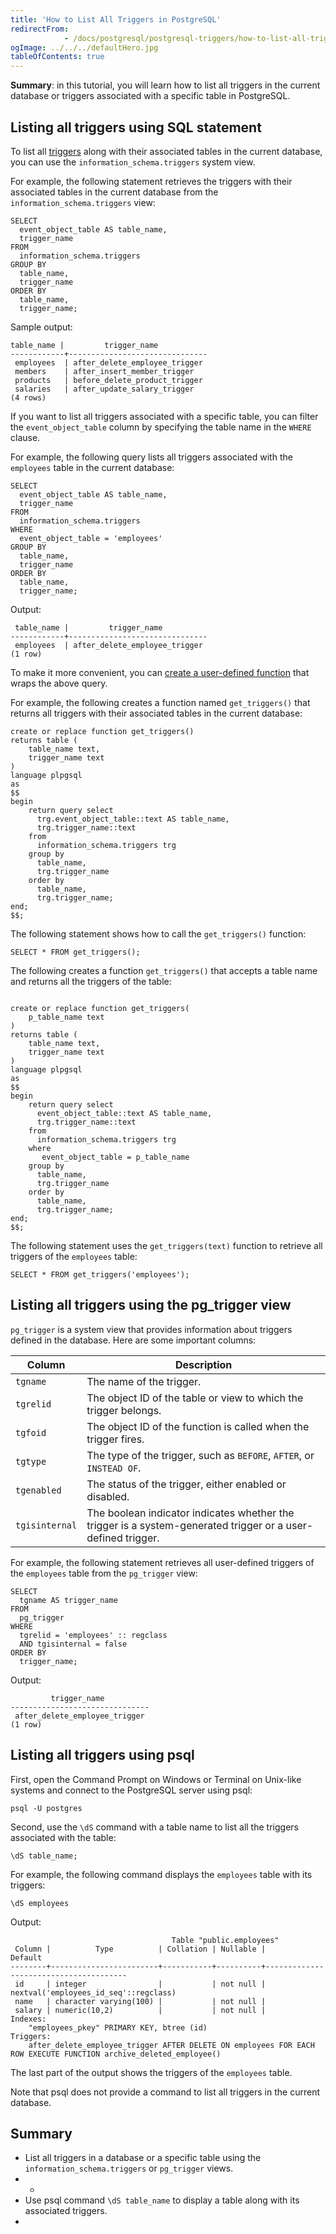 ```yaml
---
title: 'How to List All Triggers in PostgreSQL'
redirectFrom: 
            - /docs/postgresql/postgresql-triggers/how-to-list-all-triggers-in-postgresql/
ogImage: ../../../defaultHero.jpg
tableOfContents: true
---
```


**Summary**: in this tutorial, you will learn how to list all triggers in the current database or triggers associated with a specific table in PostgreSQL.



## Listing all triggers using SQL statement



To list all [triggers](https://www.postgresqltutorial.com/postgresql-triggers/) along with their associated tables in the current database, you can use the `information_schema.triggers` system view.



For example, the following statement retrieves the triggers with their associated tables in the current database from the `information_schema.triggers` view:



```
SELECT
  event_object_table AS table_name,
  trigger_name
FROM
  information_schema.triggers
GROUP BY
  table_name,
  trigger_name
ORDER BY
  table_name,
  trigger_name;
```



Sample output:



```
table_name |         trigger_name
------------+-------------------------------
 employees  | after_delete_employee_trigger
 members    | after_insert_member_trigger
 products   | before_delete_product_trigger
 salaries   | after_update_salary_trigger
(4 rows)
```



If you want to list all triggers associated with a specific table, you can filter the `event_object_table` column by specifying the table name in the `WHERE` clause.



For example, the following query lists all triggers associated with the `employees` table in the current database:



```
SELECT
  event_object_table AS table_name,
  trigger_name
FROM
  information_schema.triggers
WHERE
  event_object_table = 'employees'
GROUP BY
  table_name,
  trigger_name
ORDER BY
  table_name,
  trigger_name;
```



Output:



```
 table_name |         trigger_name
------------+-------------------------------
 employees  | after_delete_employee_trigger
(1 row)
```



To make it more convenient, you can [create a user-defined function](https://www.postgresqltutorial.com/postgresql-plpgsql/postgresql-create-function/) that wraps the above query.



For example, the following creates a function named `get_triggers()` that returns all triggers with their associated tables in the current database:



```
create or replace function get_triggers()
returns table (
	table_name text,
	trigger_name text
)
language plpgsql
as
$$
begin
	return query select
	  trg.event_object_table::text AS table_name,
	  trg.trigger_name::text
	from
	  information_schema.triggers trg
	group by
	  table_name,
	  trg.trigger_name
	order by
	  table_name,
	  trg.trigger_name;
end;
$$;
```



The following statement shows how to call the `get_triggers()` function:



```
SELECT * FROM get_triggers();
```



The following creates a function `get_triggers()` that accepts a table name and returns all the triggers of the table:



```

create or replace function get_triggers(
	p_table_name text
)
returns table (
	table_name text,
	trigger_name text
)
language plpgsql
as
$$
begin
	return query select
	  event_object_table::text AS table_name,
	  trg.trigger_name::text
	from
	  information_schema.triggers trg
	where
	   event_object_table = p_table_name
	group by
	  table_name,
	  trg.trigger_name
	order by
	  table_name,
	  trg.trigger_name;
end;
$$;
```



The following statement uses the `get_triggers(text)` function to retrieve all triggers of the `employees` table:



```
SELECT * FROM get_triggers('employees');
```



## Listing all triggers using the pg_trigger view



`pg_trigger` is a system view that provides information about triggers defined in the database. Here are some important columns:



| Column         | Description                                                                                                  |
| -------------- | ------------------------------------------------------------------------------------------------------------ |
| `tgname`       | The name of the trigger.                                                                                     |
| `tgrelid`      | The object ID of the table or view to which the trigger belongs.                                             |
| `tgfoid`       | The object ID of the function is called when the trigger fires.                                              |
| `tgtype`       | The type of the trigger, such as `BEFORE`, `AFTER`, or `INSTEAD OF`.                                         |
| `tgenabled`    | The status of the trigger, either enabled or disabled.                                                       |
| `tgisinternal` | The boolean indicator indicates whether the trigger is a system-generated trigger or a user-defined trigger. |



For example, the following statement retrieves all user-defined triggers of the `employees` table from the `pg_trigger` view:



```
SELECT
  tgname AS trigger_name
FROM
  pg_trigger
WHERE
  tgrelid = 'employees' :: regclass
  AND tgisinternal = false
ORDER BY
  trigger_name;
```



Output:



```
         trigger_name
-------------------------------
 after_delete_employee_trigger
(1 row)
```



## Listing all triggers using psql



First, open the Command Prompt on Windows or Terminal on Unix-like systems and connect to the PostgreSQL server using psql:



```
psql -U postgres
```



Second, use the `\dS` command with a table name to list all the triggers associated with the table:



```
\dS table_name;
```



For example, the following command displays the `employees` table with its triggers:



```
\dS employees
```



Output:



```
                                    Table "public.employees"
 Column |          Type          | Collation | Nullable |                Default
--------+------------------------+-----------+----------+---------------------------------------
 id     | integer                |           | not null | nextval('employees_id_seq'::regclass)
 name   | character varying(100) |           | not null |
 salary | numeric(10,2)          |           | not null |
Indexes:
    "employees_pkey" PRIMARY KEY, btree (id)
Triggers:
    after_delete_employee_trigger AFTER DELETE ON employees FOR EACH ROW EXECUTE FUNCTION archive_deleted_employee()
```



The last part of the output shows the triggers of the `employees` table.



Note that psql does not provide a command to list all triggers in the current database.



## Summary



- List all triggers in a database or a specific table using the `information_schema.triggers` or `pg_trigger` views.
- -
- Use psql command `\dS table_name` to display a table along with its associated triggers.
- 
